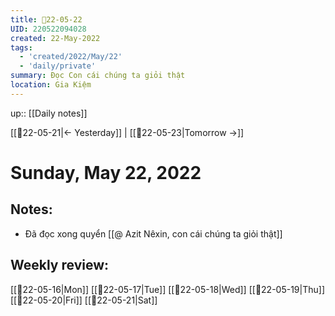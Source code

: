 ```yaml
---
title: 📝22-05-22
UID: 220522094028
created: 22-May-2022
tags:
  - 'created/2022/May/22'
  - 'daily/private'
summary: Đọc Con cái chúng ta giỏi thật
location: Gia Kiệm
---
```


up:: [[Daily notes]]

[[📝22-05-21|<- Yesterday]] | [[📝22-05-23|Tomorrow ->]]
# Sunday, May 22, 2022

## Notes:
- Đã đọc xong quyển [[@ Azit Nêxin, con cái chúng ta giỏi thật]]


## Weekly review:
[[📝22-05-16|Mon]]
[[📝22-05-17|Tue]]
[[📝22-05-18|Wed]]
[[📝22-05-19|Thu]]
[[📝22-05-20|Fri]]
[[📝22-05-21|Sat]]
